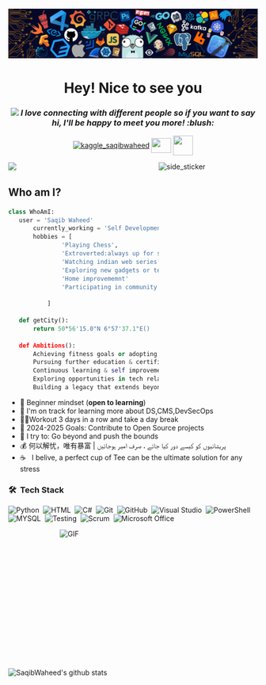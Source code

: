 <p align="center"><img src="https://raw.githubusercontent.com/KevinPatel04/KevinPatel04/master/header.png"></p>

<h1 align="center">Hey! Nice to see you </h1>

<h3 align="center"> <img src="https://media.giphy.com/media/LnQjpWaON8nhr21vNW/giphy.gif" width="40"> <em><b>I love connecting with different people</b> so if you want to say <b>hi, I'll be happy to meet you more!</b> :blush:</em> </h1>

<p align="center">
</a>
<a href="https://www.kaggle.com/saqibwaheed" target="blank"><img align="center" src="https://www.vectorlogo.zone/logos/kaggle/kaggle-icon.svg" alt="kaggle_saqibwaheed" height="30" width="40" /></a>
<a href = "mailto: personalmail786@gmail.com"><img align="center" src="https://seeklogo.com/images/G/gmail-new-2020-logo-32DBE11BB4-seeklogo.com.png" height="30" width="40" /></a>
<a href="https://twitter.com/SaqibWaheed786"><img align="center"  src="https://raw.githubusercontent.com/Iwi4a/iwi4a/master/assets/twitter.svg" height="40" width="40" /></a>
</a>
</a>
</p>

<img align="right" width=200px height=200px alt="side_sticker" src="https://media.giphy.com/media/TEnXkcsHrP4YedChhA/giphy.gif" />

<img src="https://media.giphy.com/media/iY8CRBdQXODJSCERIr/giphy.gif" width="30px">&nbsp;
## Who am I?
 ```python
class WhoAmI:
 	user = 'Saqib Waheed'
		currently_working = 'Self Development'
		hobbies = [
				'Playing Chess',
				'Extroverted:always up for socializing'
				'Watching indian web series',
				'Exploring new gadgets or technology'
				'Home improvememnt'
				'Participating in community events...'

			]
	
	def getCity():
		return 50°56'15.0"N 6°57'37.1"E()
	
	def Ambitions():
	    Achieving fitness goals or adopting a healthier lifestyle()
	    Pursuing further education & certifications()
	    Continuous learning & self improvement()
	    Exploring opportunities in tech related fields()
	    Building a legacy that extends beyond their lifetime()
```
- :apple: Beginner mindset (**open to learning**)
- 🌱 I'm on track for learning more about DS,CMS,DevSecOps
- :weight_lifting_man:Workout 3 days in a row and take a day break
- 🥅 2024-2025 Goals: Contribute to Open Source projects
- 🧗 I try to: Go beyond and push the bounds
- 💰 何以解忧，唯有暴富 | پریشانیوں کو کیسے دور کیا جائے ، صرف امیر ہوجائیں
- ☕ &nbsp; I belive, a perfect cup of Tee can be the ultimate solution for any stress
### 🛠 &nbsp;Tech Stack

![Python](https://img.shields.io/badge/-Python-05122A?style=flat&logo=python)&nbsp;
![HTML](https://img.shields.io/badge/HTML-green?style=plastic&logo=html5&logoColor=white&labelColor=239120&color=blac)&nbsp;
![C#](https://img.shields.io/badge/C%23-black?style=plastic&logo=C%23&logoColor=white&labelColor=%2368BC71)&nbsp;
![Git](https://img.shields.io/badge/-Git-05122A?style=flat&logo=git)&nbsp;
![GitHub](https://img.shields.io/badge/-GitHub-05122A?style=flat&logo=github)&nbsp;
![Visual Studio](https://img.shields.io/badge/Visual%20Studio-5C2D91?style=plastic&logo=visual-studio&logoColor=white&labelColor=5C2D91&color=black)&nbsp;
![PowerShell](https://img.shields.io/badge/PowerShell-black?style=plastic&logo=PowerShell&logoColor=white&labelColor=%23009FDA)&nbsp;
![MYSQL](https://img.shields.io/badge/MySQL-black?style=plastic&logo=MySQL&logoColor=white&labelColor=%2368BC71)&nbsp;
![Testing](https://img.shields.io/badge/Testing-323330?style=plastic&logo=testing-library&logoColor=red&labelColor=FFEC33&color=black)&nbsp;
![Scrum](https://img.shields.io/badge/-Scrum-05122A?style=plastic&logo=Agile&logoColor=white&labelColor=%23009FDA)&nbsp;
![Microsoft Office](https://img.shields.io/badge/Microsoft_Office-black?style=plastic&logo=microsoft&logoColor=white&labelColor=D83B01)&nbsp;



<img align="right" alt="GIF" src="https://owaisnoor.info/blog/wp-content/uploads/2019/03/maxresdefault.jpg" width="400" height="280" />

![SaqibWaheed's github stats](https://github-readme-stats.vercel.app/api?username=saqibwaheed786&theme=gruvbox&show_icons=true)



